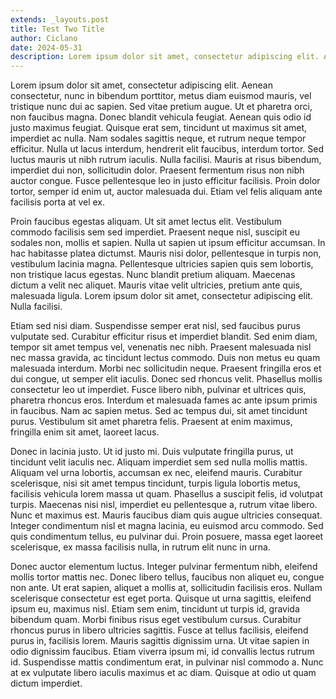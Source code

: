 ```yaml
---
extends: _layouts.post
title: Test Two Title
author: Ciclano
date: 2024-05-31
description: Lorem ipsum dolor sit amet, consectetur adipiscing elit. Aenean consectetur, nunc in bibendum porttitor, metus diam euismod mauris, vel tristique nunc dui ac sapien. Sed vitae pretium augue.
---
```


Lorem ipsum dolor sit amet, consectetur adipiscing elit. Aenean consectetur, nunc in bibendum porttitor, metus diam euismod mauris, vel tristique nunc dui ac sapien. Sed vitae pretium augue. Ut et pharetra orci, non faucibus magna. Donec blandit vehicula feugiat. Aenean quis odio id justo maximus feugiat. Quisque erat sem, tincidunt ut maximus sit amet, imperdiet ac nulla. Nam sodales sagittis neque, et rutrum neque tempor efficitur. Nulla ut lacus interdum, hendrerit elit faucibus, interdum tortor. Sed luctus mauris ut nibh rutrum iaculis. Nulla facilisi. Mauris at risus bibendum, imperdiet dui non, sollicitudin dolor. Praesent fermentum risus non nibh auctor congue. Fusce pellentesque leo in justo efficitur facilisis. Proin dolor tortor, semper id enim ut, auctor malesuada dui. Etiam vel felis aliquam ante facilisis porta at vel ex.

Proin faucibus egestas aliquam. Ut sit amet lectus elit. Vestibulum commodo facilisis sem sed imperdiet. Praesent neque nisl, suscipit eu sodales non, mollis et sapien. Nulla ut sapien ut ipsum efficitur accumsan. In hac habitasse platea dictumst. Mauris nisi dolor, pellentesque in turpis non, vestibulum lacinia magna. Pellentesque ultricies sapien quis sem lobortis, non tristique lacus egestas. Nunc blandit pretium aliquam. Maecenas dictum a velit nec aliquet. Mauris vitae velit ultricies, pretium ante quis, malesuada ligula. Lorem ipsum dolor sit amet, consectetur adipiscing elit. Nulla facilisi.

Etiam sed nisi diam. Suspendisse semper erat nisl, sed faucibus purus vulputate sed. Curabitur efficitur risus et imperdiet blandit. Sed enim diam, tempor sit amet tempus vel, venenatis nec nibh. Praesent malesuada nisl nec massa gravida, ac tincidunt lectus commodo. Duis non metus eu quam malesuada interdum. Morbi nec sollicitudin neque. Praesent fringilla eros et dui congue, ut semper elit iaculis. Donec sed rhoncus velit. Phasellus mollis consectetur leo ut imperdiet. Fusce libero nibh, pulvinar et ultrices quis, pharetra rhoncus eros. Interdum et malesuada fames ac ante ipsum primis in faucibus. Nam ac sapien metus. Sed ac tempus dui, sit amet tincidunt purus. Vestibulum sit amet pharetra felis. Praesent at enim maximus, fringilla enim sit amet, laoreet lacus.

Donec in lacinia justo. Ut id justo mi. Duis vulputate fringilla purus, ut tincidunt velit iaculis nec. Aliquam imperdiet sem sed nulla mollis mattis. Aliquam vel urna lobortis, accumsan ex nec, eleifend mauris. Curabitur scelerisque, nisi sit amet tempus tincidunt, turpis ligula lobortis metus, facilisis vehicula lorem massa ut quam. Phasellus a suscipit felis, id volutpat turpis. Maecenas nisi nisl, imperdiet eu pellentesque a, rutrum vitae libero. Nunc et maximus est. Mauris faucibus diam quis augue ultricies consequat. Integer condimentum nisl et magna lacinia, eu euismod arcu commodo. Sed quis condimentum tellus, eu pulvinar dui. Proin posuere, massa eget laoreet scelerisque, ex massa facilisis nulla, in rutrum elit nunc in urna.

Donec auctor elementum luctus. Integer pulvinar fermentum nibh, eleifend mollis tortor mattis nec. Donec libero tellus, faucibus non aliquet eu, congue non ante. Ut erat sapien, aliquet a mollis at, sollicitudin facilisis eros. Nullam scelerisque consectetur est eget porta. Quisque ut urna sagittis, eleifend ipsum eu, maximus nisl. Etiam sem enim, tincidunt ut turpis id, gravida bibendum quam. Morbi finibus risus eget vestibulum cursus. Curabitur rhoncus purus in libero ultricies sagittis. Fusce at tellus facilisis, eleifend purus in, facilisis lorem. Mauris sagittis dignissim urna. Ut vitae sapien in odio dignissim faucibus. Etiam viverra ipsum mi, id convallis lectus rutrum id. Suspendisse mattis condimentum erat, in pulvinar nisl commodo a. Nunc at ex vulputate libero iaculis maximus et ac diam. Quisque at odio ut quam dictum imperdiet.